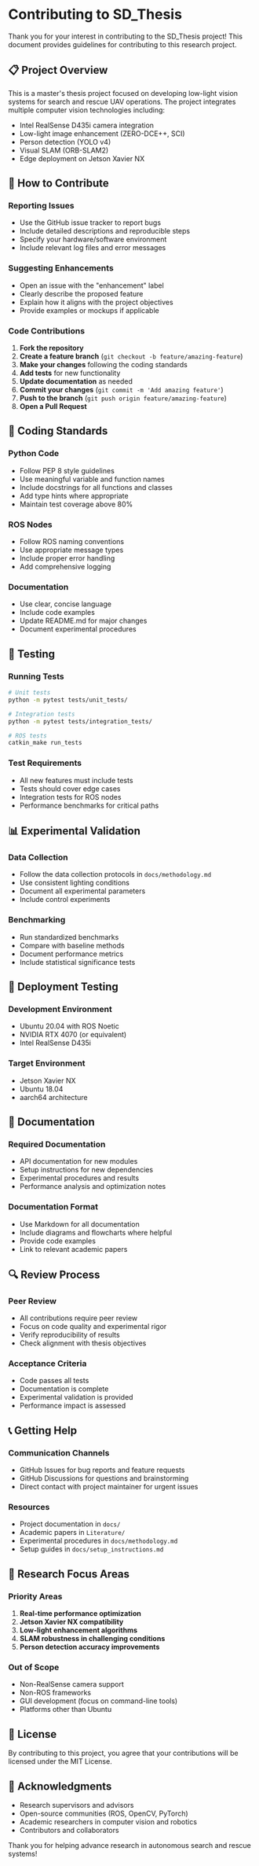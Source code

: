 # Contributing to SD_Thesis

Thank you for your interest in contributing to the SD_Thesis project! This document provides guidelines for contributing to this research project.

## 📋 Project Overview

This is a master's thesis project focused on developing low-light vision systems for search and rescue UAV operations. The project integrates multiple computer vision technologies including:

- Intel RealSense D435i camera integration
- Low-light image enhancement (ZERO-DCE++, SCI)
- Person detection (YOLO v4)
- Visual SLAM (ORB-SLAM2)
- Edge deployment on Jetson Xavier NX

## 🤝 How to Contribute

### Reporting Issues
- Use the GitHub issue tracker to report bugs
- Include detailed descriptions and reproducible steps
- Specify your hardware/software environment
- Include relevant log files and error messages

### Suggesting Enhancements
- Open an issue with the "enhancement" label
- Clearly describe the proposed feature
- Explain how it aligns with the project objectives
- Provide examples or mockups if applicable

### Code Contributions
1. **Fork the repository**
2. **Create a feature branch** (`git checkout -b feature/amazing-feature`)
3. **Make your changes** following the coding standards
4. **Add tests** for new functionality
5. **Update documentation** as needed
6. **Commit your changes** (`git commit -m 'Add amazing feature'`)
7. **Push to the branch** (`git push origin feature/amazing-feature`)
8. **Open a Pull Request**

## 📝 Coding Standards

### Python Code
- Follow PEP 8 style guidelines
- Use meaningful variable and function names
- Include docstrings for all functions and classes
- Add type hints where appropriate
- Maintain test coverage above 80%

### ROS Nodes
- Follow ROS naming conventions
- Use appropriate message types
- Include proper error handling
- Add comprehensive logging

### Documentation
- Use clear, concise language
- Include code examples
- Update README.md for major changes
- Document experimental procedures

## 🧪 Testing

### Running Tests
```bash
# Unit tests
python -m pytest tests/unit_tests/

# Integration tests
python -m pytest tests/integration_tests/

# ROS tests
catkin_make run_tests
```

### Test Requirements
- All new features must include tests
- Tests should cover edge cases
- Integration tests for ROS nodes
- Performance benchmarks for critical paths

## 📊 Experimental Validation

### Data Collection
- Follow the data collection protocols in `docs/methodology.md`
- Use consistent lighting conditions
- Document all experimental parameters
- Include control experiments

### Benchmarking
- Run standardized benchmarks
- Compare with baseline methods
- Document performance metrics
- Include statistical significance tests

## 🚀 Deployment Testing

### Development Environment
- Ubuntu 20.04 with ROS Noetic
- NVIDIA RTX 4070 (or equivalent)
- Intel RealSense D435i

### Target Environment
- Jetson Xavier NX
- Ubuntu 18.04
- aarch64 architecture

## 📖 Documentation

### Required Documentation
- API documentation for new modules
- Setup instructions for new dependencies
- Experimental procedures and results
- Performance analysis and optimization notes

### Documentation Format
- Use Markdown for all documentation
- Include diagrams and flowcharts where helpful
- Provide code examples
- Link to relevant academic papers

## 🔍 Review Process

### Peer Review
- All contributions require peer review
- Focus on code quality and experimental rigor
- Verify reproducibility of results
- Check alignment with thesis objectives

### Acceptance Criteria
- Code passes all tests
- Documentation is complete
- Experimental validation is provided
- Performance impact is assessed

## 📞 Getting Help

### Communication Channels
- GitHub Issues for bug reports and feature requests
- GitHub Discussions for questions and brainstorming
- Direct contact with project maintainer for urgent issues

### Resources
- Project documentation in `docs/`
- Academic papers in `Literature/`
- Experimental procedures in `docs/methodology.md`
- Setup guides in `docs/setup_instructions.md`

## 🎯 Research Focus Areas

### Priority Areas
1. **Real-time performance optimization**
2. **Jetson Xavier NX compatibility**
3. **Low-light enhancement algorithms**
4. **SLAM robustness in challenging conditions**
5. **Person detection accuracy improvements**

### Out of Scope
- Non-RealSense camera support
- Non-ROS frameworks
- GUI development (focus on command-line tools)
- Platforms other than Ubuntu

## 📜 License

By contributing to this project, you agree that your contributions will be licensed under the MIT License.

## 🙏 Acknowledgments

- Research supervisors and advisors
- Open-source communities (ROS, OpenCV, PyTorch)
- Academic researchers in computer vision and robotics
- Contributors and collaborators

Thank you for helping advance research in autonomous search and rescue systems!

